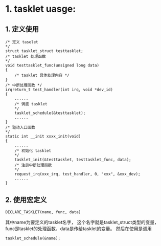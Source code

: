 # 1. tasklet uasge:

## 1. 定义使用
```
/* 定义 taselet
*/
struct tasklet_struct testtasklet;
/* tasklet 处理函数
*/
void testtasklet_func(unsigned long data)
{
    /* tasklet 具体处理内容 */
}
/* 中断处理函数 */
irqreturn_t test_handler(int irq, void *dev_id)
{
    ......
    /* 调度 tasklet
    */
    tasklet_schedule(&testtasklet);
    ......
}
/* 驱动入口函数
*/
static int __init xxxx_init(void)
{
    ......
    /* 初始化 tasklet
    */
    tasklet_init(&testtasklet, testtasklet_func, data);
    /* 注册中断处理函数
    */
    request_irq(xxx_irq, test_handler, 0, "xxx", &xxx_dev);
    ......
}
```
## 2. 使用宏定义
```
DECLARE_TASKLET(name, func, data)
```
其中name为要定义的tasklet名字， 这个名字就是tasklet_struct类型的变量，func是tasklet的处理函数，data是传给tasklet的变量。
然后在使用是调用
```
tasklet_schedule(&name);
```